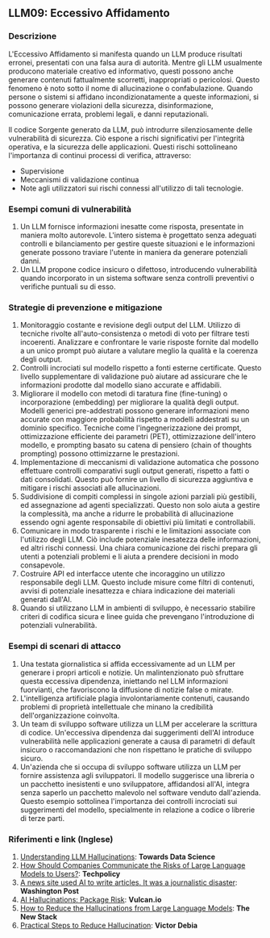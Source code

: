 ## LLM09: Eccessivo Affidamento

### Descrizione

L'Eccessivo Affidamento si manifesta quando un LLM produce risultati erronei, presentati con una falsa aura di autorità.
Mentre gli LLM usualmente producono materiale creativo ed informativo, questi possono anche generare contenuti fattualmente scorretti, inappropriati o pericolosi. Questo fenomeno è noto sotto il nome di allucinazione o confabulazione. Quando persone o sistemi si affidano incondizionatamente a queste informazioni, si possono generare violazioni della sicurezza, disinformazione, comunicazione errata, problemi legali, e danni reputazionali.

Il codice Sorgente generato da LLM, può introdurre silenziosamente delle vulnerabilità di sicurezza. Ciò espone a rischi significativi per l'integrità operativa, e la sicurezza delle applicazioni. Questi rischi sottolineano l'importanza di continui processi di verifica, attraverso:
* Supervisione
* Meccanismi di validazione continua
* Note agli utilizzatori sui rischi connessi all'utilizzo di tali tecnologie.

### Esempi comuni di vulnerabilità

1. Un LLM fornisce informazioni inesatte come risposta, presentate in maniera molto autorevole. L'intero sistema è progettato senza adeguati controlli e bilanciamento per gestire queste situazioni e le informazioni generate possono traviare l'utente in maniera da generare potenziali danni.
2. Un LLM propone codice insicuro o difettoso, introducendo vulnerabilità quando incorporato in un sistema software senza controlli preventivi o verifiche puntuali su di esso.

### Strategie di prevenzione e mitigazione

1. Monitoraggio costante e revisione degli output del LLM. Utilizzo di tecniche rivolte all'auto-consistenza o metodi di voto per filtrare testi incoerenti. Analizzare e confrontare le varie risposte fornite dal modello a un unico prompt può aiutare a valutare meglio la qualità e la coerenza degli output.
2. Controlli incrociati sul modello rispetto a fonti esterne certificate. Questo livello supplementare di validazione può aiutare ad assicurare che le informazioni prodotte dal modello siano accurate e affidabili.
3. Migliorare il modello con metodi di taratura fine (fine-tuning) o incorporazione (embedding) per migliorare la qualità degli output. Modelli generici pre-addestrati possono generare informazioni meno accurate con maggiore probabilità rispetto a modelli addestrati su un dominio specifico. Tecniche come l'ingegnerizzazione dei prompt, ottimizzazione efficiente dei parametri (PET), ottimizzazione dell'intero modello, e prompting basato su catena di pensiero (chain of thoughts prompting) possono ottimizzarne le prestazioni.
4. Implementazione di meccanismi di validazione automatica che possono effettuare controlli comparativi sugli output generati, rispetto a fatti o dati consolidati. Questo può fornire un livello di sicurezza aggiuntiva e mitigare i rischi associati alle allucinazioni.
5. Suddivisione di compiti complessi in singole azioni parziali più gestibili, ed assegnazione ad agenti specializzati. Questo non solo aiuta a gestire la complessità, ma anche a ridurre le probabilità di allucinazione essendo ogni agente responsabile di obiettivi più limitati e controllabili.
6. Comunicare in modo trasparente i rischi e le limitazioni associate con l'utilizzo degli LLM. Ciò include potenziale inesatezza delle informazioni, ed altri rischi connessi. Una chiara comunicazione dei rischi prepara gli utenti a potenziali problemi e li aiuta a prendere decisioni in modo consapevole.
7. Costruire API ed interfacce utente che incoraggino un utilizzo responsabile degli LLM. Questo include misure come filtri di contenuti, avvisi di potenziale inesattezza e chiara indicazione dei materiali generati dall'AI.
8. Quando si utilizzano LLM in ambienti di sviluppo, è necessario stabilire criteri di codifica sicura e linee guida che prevengano l'introduzione di potenziali vulnerabilità. 

### Esempi di scenari di attacco

1. Una testata giornalistica si affida eccessivamente ad un LLM per generare i propri articoli e notizie. Un malintenzionato può sfruttare questa eccessiva dipendenza, iniettando nel LLM informazioni fuorvianti, che favoriscono la diffusione di notizie false o mirate.
2. L'intelligenza artificiale plagia involontariamente contenuti, causando problemi di proprietà intellettuale che minano la credibilità dell'organizzazione coinvolta.
3. Un team di sviluppo software utilizza un LLM per accelerare la scrittura di codice. Un'eccessiva dipendenza dai suggerimenti dell'AI introduce vulnerabilità nelle applicazioni generate a causa di parametri di default insicuro o raccomandazioni che non rispettano le pratiche di sviluppo sicuro.
4. Un'azienda che si occupa di sviluppo software utilizza un LLM per fornire assistenza agli sviluppatori. Il modello suggerisce una libreria o un pacchetto inesistenti e uno sviluppatore, affidandosi all'AI, integra senza saperlo un pacchetto malevolo nel software venduto dall'azienda. Questo esempio sottolinea l'importanza dei controlli incrociati sui suggerimenti del modello, specialmente in relazione a codice o librerie di terze parti.

### Riferimenti e link (Inglese)

1. [Understanding LLM Hallucinations](https://towardsdatascience.com/llm-hallucinations-ec831dcd7786): **Towards Data Science**
2. [How Should Companies Communicate the Risks of Large Language Models to Users?](https://techpolicy.press/how-should-companies-communicate-the-risks-of-large-language-models-to-users/): **Techpolicy**
3. [A news site used AI to write articles. It was a journalistic disaster](https://www.washingtonpost.com/media/2023/01/17/cnet-ai-articles-journalism-corrections/): **Washington Post**
4. [AI Hallucinations: Package Risk](https://vulcan.io/blog/ai-hallucinations-package-risk): **Vulcan.io**
5. [How to Reduce the Hallucinations from Large Language Models](https://thenewstack.io/how-to-reduce-the-hallucinations-from-large-language-models/): **The New Stack**
6. [Practical Steps to Reduce Hallucination](https://newsletter.victordibia.com/p/practical-steps-to-reduce-hallucination): **Victor Debia**
